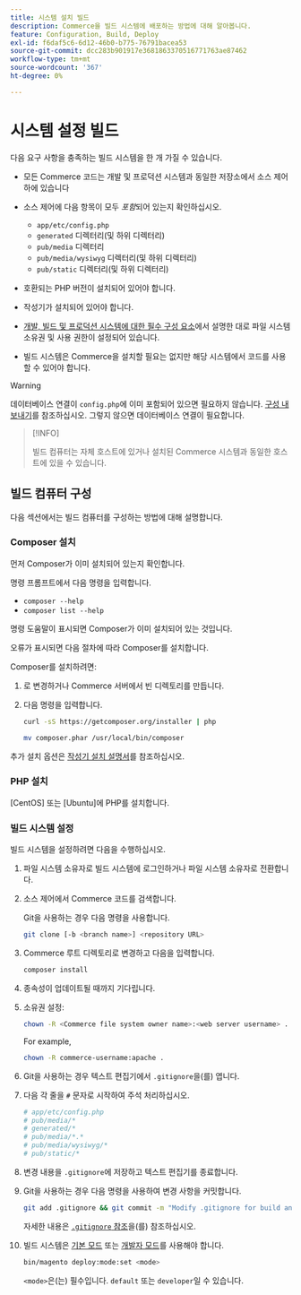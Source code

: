 ```yaml
---
title: 시스템 설치 빌드
description: Commerce을 빌드 시스템에 배포하는 방법에 대해 알아봅니다.
feature: Configuration, Build, Deploy
exl-id: f6daf5c6-6d12-46b0-b775-76791bacea53
source-git-commit: dcc283b901917e3681863370516771763ae87462
workflow-type: tm+mt
source-wordcount: '367'
ht-degree: 0%

---
```


# 시스템 설정 빌드

다음 요구 사항을 충족하는 빌드 시스템을 한 개 가질 수 있습니다.

- 모든 Commerce 코드는 개발 및 프로덕션 시스템과 동일한 저장소에서 소스 제어 하에 있습니다
- 소스 제어에 다음 항목이 모두 _포함_&#x200B;되어 있는지 확인하십시오.

   - `app/etc/config.php`
   - `generated` 디렉터리(및 하위 디렉터리)
   - `pub/media` 디렉터리
   - `pub/media/wysiwyg` 디렉터리(및 하위 디렉터리)
   - `pub/static` 디렉터리(및 하위 디렉터리)

- 호환되는 PHP 버전이 설치되어 있어야 합니다.
- 작성기가 설치되어 있어야 합니다.
- [개발, 빌드 및 프로덕션 시스템에 대한 필수 구성 요소](../deployment/technical-details.md)에서 설명한 대로 파일 시스템 소유권 및 사용 권한이 설정되어 있습니다.
- 빌드 시스템은 Commerce을 설치할 필요는 없지만 해당 시스템에서 코드를 사용할 수 있어야 합니다.

>[!WARNING]
>
>데이터베이스 연결이 `config.php`에 이미 포함되어 있으면 필요하지 않습니다. [구성 내보내기](../cli/export-configuration.md)를 참조하십시오. 그렇지 않으면 데이터베이스 연결이 필요합니다.

>[!INFO]
>
>빌드 컴퓨터는 자체 호스트에 있거나 설치된 Commerce 시스템과 동일한 호스트에 있을 수 있습니다.

## 빌드 컴퓨터 구성

다음 섹션에서는 빌드 컴퓨터를 구성하는 방법에 대해 설명합니다.

### Composer 설치

먼저 Composer가 이미 설치되어 있는지 확인합니다.

명령 프롬프트에서 다음 명령을 입력합니다.

- `composer --help`
- `composer list --help`

명령 도움말이 표시되면 Composer가 이미 설치되어 있는 것입니다.

오류가 표시되면 다음 절차에 따라 Composer를 설치합니다.

Composer를 설치하려면:

1. 로 변경하거나 Commerce 서버에서 빈 디렉토리를 만듭니다.

1. 다음 명령을 입력합니다.

   ```bash
   curl -sS https://getcomposer.org/installer | php
   ```

   ```bash
   mv composer.phar /usr/local/bin/composer
   ```

추가 설치 옵션은 [작성기 설치 설명서][composer]를 참조하십시오.

### PHP 설치

[CentOS] 또는 [Ubuntu]에 PHP를 설치합니다.

### 빌드 시스템 설정

빌드 시스템을 설정하려면 다음을 수행하십시오.

1. 파일 시스템 소유자로 빌드 시스템에 로그인하거나 파일 시스템 소유자로 전환합니다.
1. 소스 제어에서 Commerce 코드를 검색합니다.

   Git을 사용하는 경우 다음 명령을 사용합니다.

   ```bash
   git clone [-b <branch name>] <repository URL>
   ```

1. Commerce 루트 디렉토리로 변경하고 다음을 입력합니다.

   ```bash
   composer install
   ```

1. 종속성이 업데이트될 때까지 기다립니다.
1. 소유권 설정:

   ```bash
   chown -R <Commerce file system owner name>:<web server username> .
   ```

   For example,

   ```bash
   chown -R commerce-username:apache .
   ```

1. Git을 사용하는 경우 텍스트 편집기에서 `.gitignore`을(를) 엽니다.
1. 다음 각 줄을 `#` 문자로 시작하여 주석 처리하십시오.

   ```conf
   # app/etc/config.php
   # pub/media/*
   # generated/*
   # pub/media/*.*
   # pub/media/wysiwyg/*
   # pub/static/*
   ```

1. 변경 내용을 `.gitignore`에 저장하고 텍스트 편집기를 종료합니다.
1. Git을 사용하는 경우 다음 명령을 사용하여 변경 사항을 커밋합니다.

   ```bash
   git add .gitignore && git commit -m "Modify .gitignore for build and production"
   ```

   자세한 내용은 [`.gitignore` 참조](../reference/config-reference-gitignore.md)을(를) 참조하십시오.

1. 빌드 시스템은 [기본 모드](../bootstrap/application-modes.md#default-mode) 또는 [개발자 모드](../bootstrap/application-modes.md#developer-mode)를 사용해야 합니다.

   ```bash
   bin/magento deploy:mode:set <mode>
   ```

   `<mode>`은(는) 필수입니다. `default` 또는 `developer`일 수 있습니다.

<!-- Link Definitions -->

[센트OS]: https://wiki.centos.org/HowTos/php7
[composer]: https://getcomposer.org/download/
[우분투]: https://help.ubuntu.com/lts/serverguide/php.html
